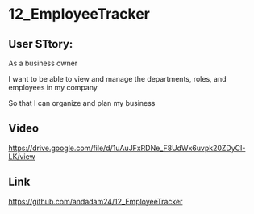 # 12_EmployeeTracker


## User STtory:
As a business owner

I want to be able to view and manage the departments, roles, and employees in my company

So that I can organize and plan my business

## Video
https://drive.google.com/file/d/1uAuJFxRDNe_F8UdWx6uvpk20ZDyCI-LK/view

## Link
https://github.com/andadam24/12_EmployeeTracker